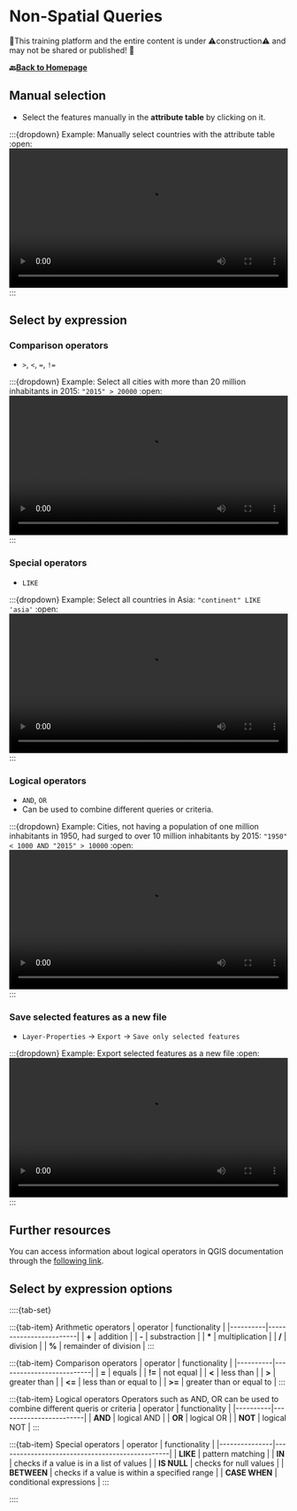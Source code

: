 # Non-Spatial Queries

🚧This training platform and the entire content is under ⚠️construction⚠️ and may not be shared or published! 🚧

__🔙[Back to Homepage](/content/intro.md)__

## Manual selection
- Select the features manually in the __attribute table__ by clicking on it.

:::{dropdown} Example: Manually select countries with the attribute table
:open:
<video width="100%" controls src="https://github.com/GIScience/gis-training-resource-center/raw/main/fig/en_qgis_select_by_attribute_table_wiki.mp4"></video>
:::

## Select by expression
### Comparison operators 
- `>`, `<`, `=`, `!=`

:::{dropdown} Example: Select all cities with more than 20 million inhabitants in 2015: `"2015" > 20000`
:open:
<video width="100%" controls src="https://github.com/GIScience/gis-training-resource-center/raw/main/fig/en_qgis_select_by_expresion_greater_wiki.mp4"></video>
:::

### Special operators
- `LIKE`

:::{dropdown} Example: Select all countries in Asia: `"continent" LIKE 'asia'`
:open:
<video width="100%" controls src="https://github.com/GIScience/gis-training-resource-center/raw/main/fig/en_qgis_select_by_expression_like_wiki.mp4"></video>
:::

### Logical operators
- `AND`, `OR`
- Can be used to combine different queries or criteria.

:::{dropdown} Example: Cities, not having a population of one million inhabitants in 1950, had surged to over 10 million inhabitants by 2015: `"1950" < 1000 AND "2015" > 10000`
:open:
<video width="100%" controls src="https://github.com/GIScience/gis-training-resource-center/raw/main/fig/en_qgis_select_by_expression_and_wiki.mp4"></video>
:::

### Save selected features as a new file
- `Layer-Properties` -> `Export` -> `Save only selected features`

:::{dropdown} Example: Export selected features as a new file
:open:
<video width="100%" controls src="https://github.com/GIScience/gis-training-resource-center/raw/main/fig/en_qgis_select_export_wiki.mp4"></video>
:::

## Further resources
You can access information about logical operators in QGIS documentation through the [following link](https://docs.qgis.org/3.28/en/docs/user_manual/working_with_vector/attribute_table.html#selecting-features).

## Select by expression options

::::{tab-set}

:::{tab-item} Arithmetic operators
| operator | functionality          |
|----------|------------------------|
| __+__    | addition               |
| __-__    | substraction           |
| __*__    | multiplication         |
| __/__    | division               |
| __%__    | remainder of division  |
:::

:::{tab-item} Comparison operators
| operator | functionality            |
|----------|--------------------------|
| __=__    | equals                   |
| __!=__   | not equal                |
| __<__    | less than                |
| __>__    | greater than             |
| __<=__   | less than or equal to    |
| __>=__   | greater than or equal to |
:::

:::{tab-item} Logical operators
Operators such as AND, OR can be used to combine different queris or criteria
| operator | functionality          |
|----------|------------------------|
| __AND__  | logical AND            |
| __OR__   | logical OR             |
| __NOT__  | logical NOT            |
:::

:::{tab-item} Special operators
| operator      | functionality                                  |
|---------------|------------------------------------------------|
| __LIKE__      | pattern matching                               |
| __IN__        | checks if a value is in a list of values       |
| __IS NULL__   | checks for null values                         |
| __BETWEEN__   | checks if a value is within a specified range  |
| __CASE WHEN__ | conditional expressions                        |
:::

::::
